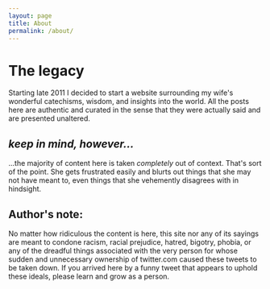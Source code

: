 ```yaml
---
layout: page
title: About
permalink: /about/
---
```


# The legacy
Starting late 2011 I decided to start a website surrounding my wife's wonderful catechisms, wisdom, and insights into the world. All the posts here are authentic and curated in the sense that they were actually said and are presented unaltered.

## *keep in mind, however...*
...the majority of content here is taken *completely* out of context. That's sort of the point. She gets frustrated easily and blurts out things that she may not have meant to, even things that she vehemently disagrees with in hindsight.

## Author's note:
No matter how ridiculous the content is here, this site nor any of its sayings are meant to condone racism, racial prejudice, hatred, bigotry, phobia, or any of the dreadful things associated with the very person for whose sudden and unnecessary ownership of twitter.com caused these tweets to be taken down. If you arrived here by a funny tweet that appears to uphold these ideals, please learn and grow as a person.
